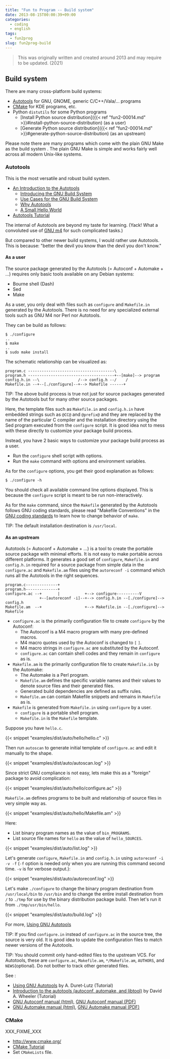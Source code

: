 ```yaml
---
title: "Fun to Program -- Build system"
date: 2013-08-15T00:00:39+09:00
categories:
  - coding
  - english
tags:
  - fun2prog
slug: fun2prog-build
---
```


> This was originally written and created around 2013 and may require to be
> updated. (2021)

## Build system

There are many cross-platform build systems:

* [Autotools](#autotools) for GNU, GNOME, generic C/C++/Vala/... programs
* [CMake](/#cmake) for KDE programs, etc.
* Python `distutils` for some Python programs
    * [Install Python source distribution]({{< ref "fun2-00014.md" >}}#install-python-source-distribution) (as a user)
    * [Generate Python source distribution]({{< ref "fun2-00014.md" >}}#generate-python-source-distribution) (as an upstream)

Please note there are many programs which come with the plain GNU Make as the
build system .  The plain GNU Make is simple and works fairly well across all
modern Unix-like systems.

### Autotools

This is the most versatile and robust build system.

* [An Introduction to the Autotools](http://www.gnu.org/software/automake/manual/html_node/Autotools-Introduction.html)
    * [Introducing the GNU Build System](http://www.gnu.org/software/automake/manual/html_node/GNU-Build-System.html)
    * [Use Cases for the GNU Build System](http://www.gnu.org/software/automake/manual/html_node/Use-Cases.html)
    * [Why Autotools](http://www.gnu.org/software/automake/manual/html_node/Why-Autotools.html)
    * [A Small Hello World](http://www.gnu.org/software/automake/manual/html_node/Hello-World.html)
* [Autotools Tutorial](http://www.lrde.epita.fr/~adl/autotools.html)

The internal of Autotools are beyond my taste for learning. (Yack! What a convoluted use of [GNU m4](http://en.wikipedia.org/wiki/M4_(computer_language)) for such complicated tasks.) 

But compared to other newer build systems, I would rather use Autotools.  This is because:  "better the devil you know than the devil you don't know."

#### As a user

The source package generated by the Autotools (= Autoconf + Automake + ...)
requires only basic tools available on any Debian systems:

* Bourne shell (Dash)
* Sed
* Make

As a user, you only deal with files such as `configure` and `Makefile.in`
generated by the Autotools.  There is no need for any specialized external
tools such as GNU M4 nor Perl nor Autotools.

They can be build as follows: 

```
$ ./configure
..
$ make
..
$ sudo make install
```

The schematic relationship can be visualized as:

```
program.c --------------------------------------\
program.h --------------------------------------+--[make]--> program    
config.h.in --\                 /--> config.h --/    /
Makefile.in --+--[./configure]--+--> Makefile ------+
```

TIP: The above build process is true not just for source packages generated by
the Autotools but for many other source packages.

Here, the template files such as `Makefile.in` and `config.h.in`  have embedded
strings such as `@CC@` and `@prefix@` and they are replaced by the name of the
particular C compiler and the installation directory using the Sed program
executed from the `configure` script.  It is good idea not to mess with these
directly to customize your package build process.

Instead, you have 2 basic ways to customize your package build process as a
user.

* Run the `configure` shell script with options.
* Run the `make` command with options and environment variables.

As for the `configure` options, you get their good explanation as follows:

```
$ ./configure -h
```

You should check all available command line options displayed.  This is because
the `configure` script is meant to be run non-interactively.

As for the `make` command, since the `Makefile` generated by the Autotools
follows GNU coding standards, please read "Makefile Conventions" in the
[GNU coding standards](http://www.gnu.org/prep/standards/html_node/index.html) to
learn how to change behavior of `make`.

TIP: The default installation destination is `/usr/local`.

#### As an upstream

Autotools (= Autoconf + Automake + ...) is a tool to create the portable source
package with minimal efforts.  It is not easy to make portable across different
platforms.  It generates a good set of `configure`, `Makefile.in` and
`config.h.in` required for a source package from simple data in the
`configure.ac` and `Makefile.am` files using the `autoreconf -i` command which
runs all the Autotools in the right sequences.

```
program.c--------------+
program.h--------------+
configure.ac --+       |           +--> configure----------V
               +--[autoreconf -i]--+--> config.h.in --[./configure]--> config.h
Makefile.am  --+                   +--> Makefile.in --[./configure]--> Makefile
```

* `configure.ac` is the primarily configuration file to create `configure` by the Autoconf:
    * The Autoconf is a M4 macro program with many pre-defined macros.
    * M4 macro quotes used by the Autoconf is changed to `[` `]`.
    * M4 macro strings in `configure.ac` are substituted by the Autoconf.
    * `configure.ac` can contain shell codes and they remain in `configure` as is.
* `Makefile.am` is the primarily configuration file to create `Makefile.in` by the Automake:
    * The Automake is a Perl program.
    * `Makefile.am` defines the specific variable names and their values to denote source files and their generated files.
    * Generated build dependencies are defined as suffix rules.
    * `Makefile.am` can contain Makefile snippets and remains in `Makefile` as is.
* `Makefile` is generated from `Makefile.in` using `configure` by a user.
    * `configure` is a portable shell program.
    * `Makefile.in` is the `Makefile` template.

Suppose you have `hello.c`.


{{< snippet "examples/dist/auto/hello/hello.c" >}}

 
Then run `autoscan` to generate initial template of `configure.ac` and edit it
manually to the shape. 


{{< snippet "examples/dist/auto/autoscan.log" >}}


Since strict GNU compliance is not easy, lets make this as a "foreign" package
to avoid complication:


{{< snippet "examples/dist/auto/hello/configure.ac" >}}


`Makefile.am` defines programs to be built and relationship of source files in very simple way as.


{{< snippet "examples/dist/auto/hello/Makefile.am" >}}


Here:

* List binary program names as the value of `bin_PROGRAMS`.
* List source file names for `hello` as the value of `hello_SOURCES`.


{{< snippet "examples/dist/auto/list.log" >}}


Let's generate `configure`,  `Makefile.in` and `config.h.in` using `autoreconf
-i -v -f` (`-f` option is needed only when you are running this command second
time.  `-v` is for verbose output.):


{{< snippet "examples/dist/auto/autoreconf.log" >}}


Let's make `./configure` to change the binary program destination from
`/usr/local/bin` to `/usr/bin` and to change the entire install destination
from `/` to `./tmp` for use by the binary distribution package build.  Then
let's run it from `./tmp/usr/bin/hello`.


{{< snippet "examples/dist/auto/build.log" >}}


For more, [Using GNU Autotools](http://www.lrde.epita.fr/~adl/dl/autotools.pdf)

TIP: If you find `configure.in` instead of `configure.ac` in the source tree,
the source is very old.  It is good idea to update the configuration files to 
match newer versions of the Autotools.

TIP: You should commit only hand-edited files to the upstream VCS.  For
Autotools, these are `configure.ac`, `Makefile.am`, `*/Makefile.am`, `AUTHORS`,
and `NEWS`(optional).  Do not bother to track other generated files.

See :

* [Using GNU Autotools](http://www.lrde.epita.fr/~adl/dl/autotools.pdf)
by A. Duret-Lutz (Tutorial)
* [Introduction to the autotools (autoconf, automake, and libtool)](http://www.dwheeler.com/autotools/introduction-autotools.pdf) by David A. Wheeler (Tutorial)
* [GNU Autoconf manual (html)](http://www.gnu.org/savannah-checkouts/gnu/autoconf/manual/autoconf-2.69/html_node/index.html), [GNU Autoconf manual (PDF)](http://www.gnu.org/savannah-checkouts/gnu/autoconf/manual/autoconf-2.69/autoconf.pdf)
* [GNU Automake manual (html)](http://www.gnu.org/software/automake/manual/automake.html), [GNU Automake manual (PDF)](http://www.gnu.org/software/automake/manual/automake.pdf)

### CMake

XXX_FIXME_XXX

* http://www.cmake.org/
* [CMake Tutorial](http://www.cmake.org/cmake/help/cmake_tutorial.html)
* Set `CMakeLists` file.


<!-- vim: set sw=2 sts=2 ai si et tw=79 ft=markdown: -->
